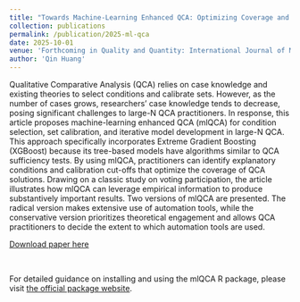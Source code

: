 ```yaml
---
title: "Towards Machine-Learning Enhanced QCA: Optimizing Coverage and Empirical Significance"
collection: publications
permalink: /publication/2025-ml-qca
date: 2025-10-01
venue: 'Forthcoming in Quality and Quantity: International Journal of Methodology'
author: 'Qin Huang'
---
```


Qualitative Comparative Analysis (QCA) relies on case knowledge and existing theories to select conditions and calibrate sets. However, as the number of cases grows, researchers’ case knowledge tends to decrease, posing significant challenges to large-N QCA practitioners. In response, this article proposes machine-learning enhanced QCA (mlQCA) for condition selection, set calibration, and iterative model development in large-N QCA. This approach specifically incorporates Extreme Gradient Boosting (XGBoost) because its tree-based models have algorithms similar to QCA sufficiency tests. By using mlQCA, practitioners can identify explanatory conditions and calibration cut-offs that optimize the coverage of QCA solutions. Drawing on a classic study on voting participation, the article illustrates how mlQCA can leverage empirical information to produce substantively important results. Two versions of mlQCA are presented. The radical version makes extensive use of automation tools, while the conservative version prioritizes theoretical engagement and allows QCA practitioners to decide the extent to which automation tools are used.

[Download paper here](https://papers.ssrn.com/sol3/papers.cfm?abstract_id=4774298)

<br/>

For detailed guidance on installing and using the mlQCA R package, please visit [the official package website](https://qinhuang-poliecon.github.io/mlQCA/). 
